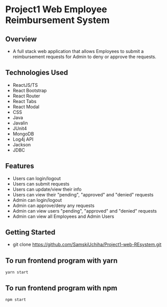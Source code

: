 # Project1 Web Employee Reimbursement System 

## Overview
- A full stack web application that allows Employees to submit a reimbursement requests for Admin to deny or approve the requests.

## Technologies Used
- ReactJS/TS
- React Bootstrap
- React Router
- React Tabs
- React Modal
- CSS
- Java
- Javalin
- JUnit4
- MongoDB
- Log4j API
- Jackson
- JDBC

## Features
- Users can login/logout
- Users can submit requests
- Users can update/view their info
- Users can view their "pending", "approved" and "denied" requests
- Admin can login/logout
- Admin can approve/deny any requests
- Admin can view users "pending", "approved" and "denied" requests
- Admin can view all Employees and Admin Users

## Getting Started
- git clone https://github.com/SamskiUchiha/Project1-web-REsystem.git

## To run frontend program with yarn
```yarn start```

## To run frontend program with npm
```npm start``` 
